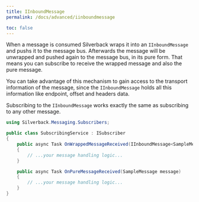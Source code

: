 ```yaml
---
title: IInboundMessage
permalink: /docs/advanced/iinboundmessage

toc: false
---
```


When a message is consumed Silverback wraps it into an `IInboundMessage` and pushs it to the message bus. Afterwards the message will be unwrapped and pushed again to the message bus, in its pure form. That means you can subscribe to receive the wrapped message and also the pure message.

You can take advantage of this mechanism to gain access to the transport information of the message, since the `IInboundMessage` holds all this information like endpoint, offset and headers data.

Subscribing to the `IInboundMessage` works exactly the same as subscribing to any other message.

```c#
using Silverback.Messaging.Subscribers;

public class SubscribingService : ISubscriber
{
    public async Task OnWrappedMessageReceived(IInboundMessage<SampleMessage> message)
    {
        // ...your message handling logic...
    }

    public async Task OnPureMessageReceived(SampleMessage message)
    {
        // ...your message handling logic...
    }
}
```
